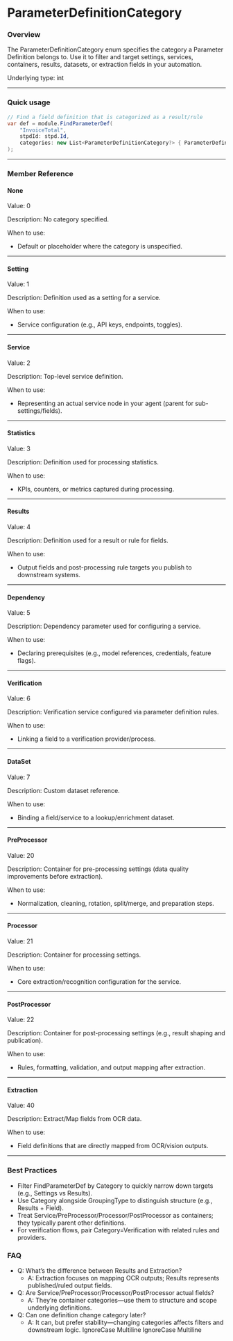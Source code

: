 # ParameterDefinitionCategory

### Overview

The ParameterDefinitionCategory enum specifies the category a Parameter Definition belongs to. Use it to filter and target settings, services, containers, results, datasets, or extraction fields in your automation.

Underlying type: int

***

### Quick usage

```csharp
// Find a field definition that is categorized as a result/rule
var def = module.FindParameterDef(
    "InvoiceTotal",
    stpdId: stpd.Id,
    categories: new List<ParameterDefinitionCategory?> { ParameterDefinitionCategory.Results }
);
```

***

### Member Reference

#### None

Value: 0

Description: No category specified.

When to use:

* Default or placeholder where the category is unspecified.

***

#### Setting

Value: 1

Description: Definition used as a setting for a service.

When to use:

* Service configuration (e.g., API keys, endpoints, toggles).

***

#### Service

Value: 2

Description: Top-level service definition.

When to use:

* Representing an actual service node in your agent (parent for sub-settings/fields).

***

#### Statistics

Value: 3

Description: Definition used for processing statistics.

When to use:

* KPIs, counters, or metrics captured during processing.

***

#### Results

Value: 4

Description: Definition used for a result or rule for fields.

When to use:

* Output fields and post-processing rule targets you publish to downstream systems.

***

#### Dependency

Value: 5

Description: Dependency parameter used for configuring a service.

When to use:

* Declaring prerequisites (e.g., model references, credentials, feature flags).

***

#### Verification

Value: 6

Description: Verification service configured via parameter definition rules.

When to use:

* Linking a field to a verification provider/process.

***

#### DataSet

Value: 7

Description: Custom dataset reference.

When to use:

* Binding a field/service to a lookup/enrichment dataset.

***

#### PreProcessor

Value: 20

Description: Container for pre-processing settings (data quality improvements before extraction).

When to use:

* Normalization, cleaning, rotation, split/merge, and preparation steps.

***

#### Processor

Value: 21

Description: Container for processing settings.

When to use:

* Core extraction/recognition configuration for the service.

***

#### PostProcessor

Value: 22

Description: Container for post-processing settings (e.g., result shaping and publication).

When to use:

* Rules, formatting, validation, and output mapping after extraction.

***

#### Extraction

Value: 40

Description: Extract/Map fields from OCR data.

When to use:

* Field definitions that are directly mapped from OCR/vision outputs.

***

### Best Practices

* Filter FindParameterDef by Category to quickly narrow down targets (e.g., Settings vs Results).
* Use Category alongside GroupingType to distinguish structure (e.g., Results + Field).
* Treat Service/PreProcessor/Processor/PostProcessor as containers; they typically parent other definitions.
* For verification flows, pair Category=Verification with related rules and providers.

### FAQ

* Q: What’s the difference between Results and Extraction?
  * A: Extraction focuses on mapping OCR outputs; Results represents published/ruled output fields.
* Q: Are Service/PreProcessor/Processor/PostProcessor actual fields?
  * A: They’re container categories—use them to structure and scope underlying definitions.
* Q: Can one definition change category later?
  * A: It can, but prefer stability—changing categories affects filters and downstream logic.
 IgnoreCase Multiline IgnoreCase Multiline
